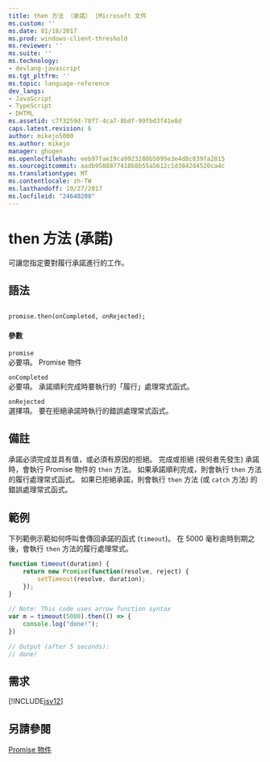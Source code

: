 ```yaml
---
title: then 方法 （承諾） |Microsoft 文件
ms.custom: ''
ms.date: 01/18/2017
ms.prod: windows-client-threshold
ms.reviewer: ''
ms.suite: ''
ms.technology:
- devlang-javascript
ms.tgt_pltfrm: ''
ms.topic: language-reference
dev_langs:
- JavaScript
- TypeScript
- DHTML
ms.assetid: c7f3259d-78f7-4ca7-8bdf-99fbd3f41e8d
caps.latest.revision: 6
author: mikejo5000
ms.author: mikejo
manager: ghogen
ms.openlocfilehash: eeb97fae19ca9923280b5099e3e4d8c839fa2815
ms.sourcegitcommit: aadb9588877418b8b55a5612c1d3842d4520ca4c
ms.translationtype: MT
ms.contentlocale: zh-TW
ms.lasthandoff: 10/27/2017
ms.locfileid: "24640208"
---
```

# <a name="then-method-promise"></a>then 方法 (承諾)
可讓您指定要對履行承諾進行的工作。  
  
## <a name="syntax"></a>語法  
  
```  
  
promise.then(onCompleted, onRejected);  
```  
  
#### <a name="parameters"></a>參數  
 `promise`  
 必要項。 Promise 物件  
  
 `onCompleted`  
 必要項。 承諾順利完成時要執行的「履行」處理常式函式。  
  
 `onRejected`  
 選擇項。 要在拒絕承諾時執行的錯誤處理常式函式。  
  
## <a name="remarks"></a>備註  
 承諾必須完成並具有值，或必須有原因的拒絕。 完成或拒絕 (視何者先發生) 承諾時，會執行 Promise 物件的 `then` 方法。 如果承諾順利完成，則會執行 `then` 方法的履行處理常式函式。 如果已拒絕承諾，則會執行 `then` 方法 (或 `catch` 方法) 的錯誤處理常式函式。  
  
## <a name="example"></a>範例  
 下列範例示範如何呼叫會傳回承諾的函式 (`timeout`)。 在 5000 毫秒逾時到期之後，會執行 `then` 方法的履行處理常式。  
  
```JavaScript  
function timeout(duration) {  
    return new Promise(function(resolve, reject) {  
        setTimeout(resolve, duration);  
    });  
}  
  
// Note: This code uses arrow function syntax  
var m = timeout(5000).then(() => {  
    console.log("done!");  
})  
  
// Output (after 5 seconds):  
// done!  
```  
  
## <a name="requirements"></a>需求  
 [!INCLUDE[jsv12](../../javascript/reference/includes/jsv12-md.md)]  
  
## <a name="see-also"></a>另請參閱  
 [Promise 物件](../../javascript/reference/promise-object-javascript.md)
